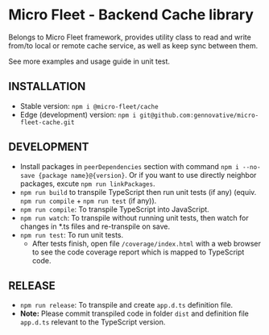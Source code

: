 # Micro Fleet - Backend Cache library

Belongs to Micro Fleet framework, provides utility class to read and write from/to local or remote cache service, as well as keep sync between them.

See more examples and usage guide in unit test.

## INSTALLATION

- Stable version: `npm i @micro-fleet/cache`
- Edge (development) version: `npm i git@github.com:gennovative/micro-fleet-cache.git`

## DEVELOPMENT

- Install packages in `peerDependencies` section with command `npm i --no-save {package name}@{version}`. Or if you want to use directly neighbor packages, excute `npm run linkPackages`.
- `npm run build` to transpile TypeScript then run unit tests (if any) (equiv. `npm run compile` + `npm run test` (if any)).
- `npm run compile`: To transpile TypeScript into JavaScript.
- `npm run watch`: To transpile without running unit tests, then watch for changes in *.ts files and re-transpile on save.
- `npm run test`: To run unit tests.
  * After tests finish, open file `/coverage/index.html` with a web browser to see the code coverage report which is mapped to TypeScript code.

## RELEASE

- `npm run release`: To transpile and create `app.d.ts` definition file.
- **Note:** Please commit transpiled code in folder `dist` and definition file `app.d.ts` relevant to the TypeScript version.